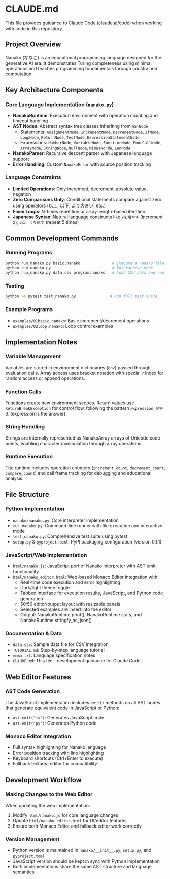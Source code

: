 # CLAUDE.md

This file provides guidance to Claude Code (claude.ai/code) when working with code in this repository.

## Project Overview

Nanako (ななこ) is an educational programming language designed for the generative AI era. It demonstrates Turing completeness using minimal operations and teaches programming fundamentals through constrained computation.

## Key Architecture Components

### Core Language Implementation (`nanako.py`)

- **NanakoRuntime**: Execution environment with operation counting and timeout handling
- **AST Nodes**: Abstract syntax tree classes inheriting from `ASTNode`
  - Statements: `AssignmentNode`, `IncrementNode`, `DecrementNode`, `IfNode`, `LoopNode`, `ReturnNode`, `TestNode`, `ExpressionStatementNode`
  - Expressions: `NumberNode`, `VariableNode`, `FunctionNode`, `FuncCallNode`, `ArrayNode`, `StringNode`, `NullNode`, `MinusNonde`, `LenNode`
- **NanakoParser**: Recursive descent parser with Japanese language support
- **Error Handling**: Custom `NanakoError` with source position tracking

### Language Constraints
- **Limited Operations**: Only increment, decrement, absolute value, negation
- **Zero Comparisons Only**: Conditional statements compare against zero using operators (以上, 以下, より大きい, etc.)
- **Fixed Loops**: N-times repetition or array-length-based iteration
- **Japanese Syntax**: Natural language constructs like `xを増やす` (increment x), `5回、くり返す` (repeat 5 times)

## Common Development Commands

### Running Programs
```bash
python run_nanako.py basic.nanako              # Execute a nanako file
python run_nanako.py                           # Interactive mode
python run_nanako.py data.csv program.nanako   # Load CSV data and run program
```

### Testing
```bash
python -m pytest test_nanako.py               # Run full test suite
```

### Example Programs
- `examples/01basic.nanako`: Basic increment/decrement operations
- `examples/02loop.nanako`: Loop control examples

## Implementation Notes

### Variable Management
Variables are stored in environment dictionaries (`env`) passed through evaluation calls. Array access uses bracket notation with special `?` index for random access or append operations.

### Function Calls
Functions create new environment scopes. Return values use `ReturnBreakException` for control flow, following the pattern `expression が答え` (expression is the answer).

### String Handling
Strings are internally represented as NanakoArray arrays of Unicode code points, enabling character manipulation through array operations.

### Runtime Execution
The runtime includes operation counters (`increment_count`, `decrement_count`, `compare_count`) and call frame tracking for debugging and educational analysis.

## File Structure

### Python Implementation
- `nanako/nanako.py`: Core interpreter implementation
- `run_nanako.py`: Command-line runner with file execution and interactive mode
- `test_nanako.py`: Comprehensive test suite using pytest
- `setup.py` & `pyproject.toml`: PyPI packaging configuration (version 0.1.1)

### JavaScript/Web Implementation
- `html/nanako.js`: JavaScript port of Nanako interpreter with AST emit functionality
- `html/nanako_editor.html`: Web-based Monaco Editor integration with:
  - Real-time code execution and error highlighting
  - Dark/light theme toggle
  - Tabbed interface for execution results, JavaScript, and Python code generation
  - 50:50 editor/output layout with resizable panels
  - Selected examples are insert into the editor
  - Output: NanakoRuntime.print(), NanakoRuntime stats, and NanakoRuntime.stringfy_as_json()

### Documentation & Data
- `data.csv`: Sample data file for CSV integration
- `TUTORIAL.md`: Step-by-step language tutorial
- `memo.txt`: Language specification notes
- `CLAUDE.md`: This file - development guidance for Claude Code

## Web Editor Features

### AST Code Generation
The JavaScript implementation includes `emit()` methods on all AST nodes that generate equivalent code in JavaScript or Python:
- `ast.emit("js")`: Generates JavaScript code
- `ast.emit("py")`: Generates Python code

### Monaco Editor Integration
- Full syntax highlighting for Nanako language
- Error position tracking with line highlighting
- Keyboard shortcuts (Ctrl+Enter to execute)
- Fallback textarea editor for compatibility

## Development Workflow

### Making Changes to the Web Editor
When updating the web implementation:
1. Modify `html/nanako.js` for core language changes
2. Update `html/nanako_editor.html` for UI/editor features
4. Ensure both Monaco Editor and fallback editor work correctly

### Version Management
- Python version is maintained in `nanako/__init__.py`, `setup.py`, and `pyproject.toml`
- JavaScript version should be kept in sync with Python implementation
- Both implementations share the same AST structure and language semantics

